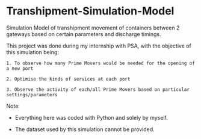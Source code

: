 # Transhipment-Simulation-Model
Simulation Model of transhipment movement of containers between 2 gateways based on certain parameters and discharge timings. 

This project was done during my internship with PSA, with the objective of this simulation being:
    
    1. To observe how many Prime Movers would be needed for the opening of a new port
    
    2. Optimise the kinds of services at each port
    
    3. Observe the activity of each/all Prime Movers based on particular settings/parameters
    
Note:

- Everything here was coded with Python and solely by myself. 

- The dataset used by this simulation cannot be provided.
